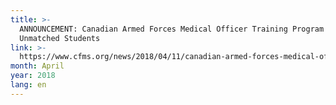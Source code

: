```yaml
---
title: >-
  ANNOUNCEMENT: Canadian Armed Forces Medical Officer Training Program for
  Unmatched Students
link: >-
  https://www.cfms.org/news/2018/04/11/canadian-armed-forces-medical-officer-training-program-for-unmatched-students.html
month: April
year: 2018
lang: en
---
```


